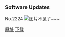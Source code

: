 ### Software Updates
No.2224
![图片不见了~~~](https://imgs.xkcd.com/comics/software_updates.png)

[原址](https://xkcd.com//2224) [下载](https://imgs.xkcd.com/comics/software_updates.png)

